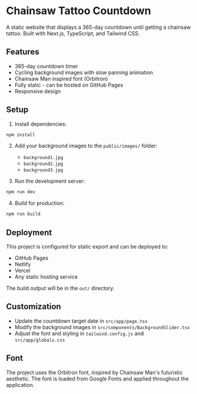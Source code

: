 # Chainsaw Tattoo Countdown

A static website that displays a 365-day countdown until getting a chainsaw tattoo. Built with Next.js, TypeScript, and Tailwind CSS.

## Features

- 365-day countdown timer
- Cycling background images with slow panning animation
- Chainsaw Man inspired font (Orbitron)
- Fully static - can be hosted on GitHub Pages
- Responsive design

## Setup

1. Install dependencies:
```bash
npm install
```

2. Add your background images to the `public/images/` folder:
   - `background1.jpg`
   - `background2.jpg` 
   - `background3.jpg`

3. Run the development server:
```bash
npm run dev
```

4. Build for production:
```bash
npm run build
```

## Deployment

This project is configured for static export and can be deployed to:
- GitHub Pages
- Netlify
- Vercel
- Any static hosting service

The build output will be in the `out/` directory.

## Customization

- Update the countdown target date in `src/app/page.tsx`
- Modify the background images in `src/components/BackgroundSlider.tsx`
- Adjust the font and styling in `tailwind.config.js` and `src/app/globals.css`

## Font

The project uses the Orbitron font, inspired by Chainsaw Man's futuristic aesthetic. The font is loaded from Google Fonts and applied throughout the application.
